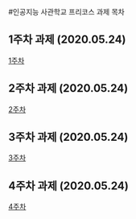 #인공지능 사관학교 프리코스 과제 목차

## 1주차 과제 (2020.05.24)
[1주차](https://colab.research.google.com/github/kcs311/kcs311/blob/master/Untitled0.ipynb#scrollTo=Zghv0K8gJYuq, "바로가기")
## 2주차 과제 (2020.05.24)
[2주차](https://colab.research.google.com/drive/1Yl4AotLxhaYSnK-WInNL7Gipo6TAOMGc#scrollTo=THOBeW_P26PN, "바로가기")
## 3주차 과제 (2020.05.24)
[3주차](https://colab.research.google.com/drive/1s0TeVzXIZJwCOqwV65D8tttggkyqkO7x#scrollTo=evbG1BaNI1qd, "바로가기")
## 4주차 과제 (2020.05.24)
[4주차](https://colab.research.google.com/drive/1nsJiAkus6QIF-xPyp9-fRw7ZagZ8dN1m#scrollTo=ixEtDe6_uGgI, "바로가기")

